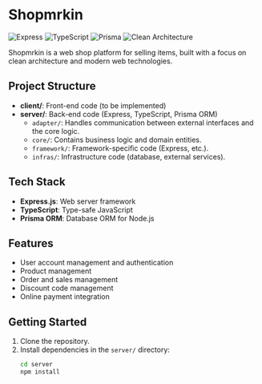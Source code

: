 # Shopmrkin

![Express](https://img.shields.io/badge/Express.js-404D59?style=for-the-badge)
![TypeScript](https://img.shields.io/badge/TypeScript-007ACC?style=for-the-badge)
![Prisma](https://img.shields.io/badge/Prisma-2D3748?style=for-the-badge)
![Clean Architecture](https://img.shields.io/badge/Clean%20Architecture-00C7B7?style=for-the-badge)

Shopmrkin is a web shop platform for selling items, built with a focus on clean architecture and modern web technologies.

## Project Structure

- **client/**: Front-end code (to be implemented)
- **server/**: Back-end code (Express, TypeScript, Prisma ORM)
  - `adapter/`: Handles communication between external interfaces and the core logic.
  - `core/`: Contains business logic and domain entities.
  - `framework/`: Framework-specific code (Express, etc.).
  - `infras/`: Infrastructure code (database, external services).

## Tech Stack

- **Express.js**: Web server framework
- **TypeScript**: Type-safe JavaScript
- **Prisma ORM**: Database ORM for Node.js

## Features

- User account management and authentication
- Product management
- Order and sales management
- Discount code management
- Online payment integration

## Getting Started

1. Clone the repository.
2. Install dependencies in the `server/` directory:
   ```sh
   cd server
   npm install